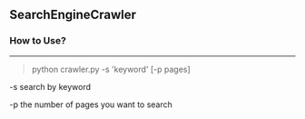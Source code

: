 ## SearchEngineCrawler


### How to Use?
------------------
> python crawler.py -s 'keyword' [-p pages] 

-s search by keyword

-p the number of pages you want to search
